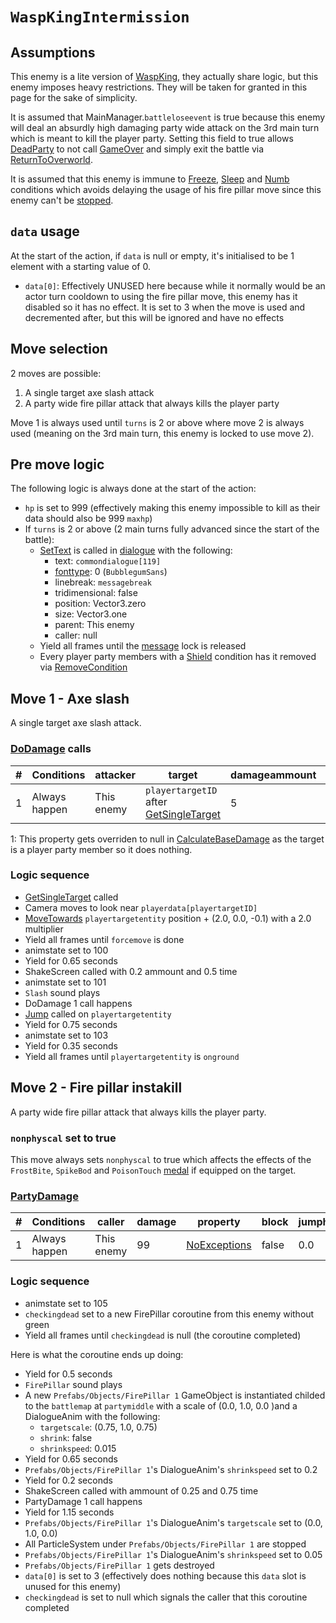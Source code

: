 # `WaspKingIntermission`

## Assumptions
This enemy is a lite version of [WaspKing](WaspKing.md), they actually share logic, but this enemy imposes heavy restrictions. They will be taken for granted in this page for the sake of simplicity.

It is assumed that MainManager.`battleloseevent` is true because this enemy will deal an absurdly high damaging party wide attack on the 3rd main turn which is meant to kill the player party. Setting this field to true allows [DeadParty](../../Battle%20flow/Terminal%20coroutines/DeadParty.md) to not call [GameOver](../../Battle%20flow/Terminal%20coroutines/GameOver.md) and simply exit the battle via [ReturnToOverworld](../../Battle%20flow/Terminal%20coroutines/ReturnToOverworld.md).

It is assumed that this enemy is immune to [Freeze](../../Actors%20states/BattleCondition/Freeze.md), [Sleep](../../Actors%20states/BattleCondition/Sleep.md) and [Numb](../../Actors%20states/BattleCondition/Numb.md) conditions which avoids delaying the usage of his fire pillar move since this enemy can't be [stopped](../../Actors%20states/IsStopped.md).

## `data` usage
At the start of the action, if `data` is null or empty, it's initialised to be 1 element with a starting value of 0.

- `data[0]`: Effectively UNUSED here because while it normally would be an actor turn cooldown to using the fire pillar move, this enemy has it disabled so it has no effect. It is set to 3 when the move is used and decremented after, but this will be ignored and have no effects

## Move selection
2 moves are possible:

1. A single target axe slash attack
2. A party wide fire pillar attack that always kills the player party

Move 1 is always used until `turns` is 2 or above where move 2 is always used (meaning on the 3rd main turn, this enemy is locked to use move 2).

## Pre move logic
The following logic is always done at the start of the action:

- `hp` is set to 999 (effectively making this enemy impossible to kill as their data should also be 999 `maxhp`)
- If `turns` is 2 or above (2 main turns fully advanced since the start of the battle):
    - [SetText](../../../SetText/SetText.md) is called in [dialogue](../../../SetText/Dialogue%20mode.md#dialogue-mode) with the following:
        - text: `commondialogue[119]`
        - [fonttype](../../../SetText/Notable%20states.md#fonttype): 0 (`BubblegumSans`)
        - linebreak: `messagebreak`
        - tridimensional: false
        - position: Vector3.zero
        - size: Vector3.one
        - parent: This enemy
        - caller: null
    - Yield all frames until the [message](../../../SetText/Notable%20states.md#message) lock is released
    - Every player party members with a [Shield](../../Actors%20states/BattleCondition/Shield.md) condition has it removed via [RemoveCondition](../../Actors%20states/Conditions%20methods/RemoveCondition.md)

## Move 1 - Axe slash
A single target axe slash attack.

### [DoDamage](../../Damage%20pipeline/DoDamage.md) calls

|#|Conditions|attacker|target|damageammount|property|overrides|block|
|-:|---|---|---|---|---|---|---|
|1|Always happen|This enemy|`playertargetID` after [GetSingleTarget](../../Actors%20states/Targetting/GetRandomAvaliablePlayer.md#getsingletarget)|5|[Flip](../../Damage%20pipeline/AttackProperty.md)<sup>1</sup>|null|`commandsuccess`|

1: This property gets overriden to null in [CalculateBaseDamage](../../Damage%20pipeline/CalculateBaseDamage.md) as the target is a player party member so it does nothing.

### Logic sequence

- [GetSingleTarget](../../Actors%20states/Targetting/GetRandomAvaliablePlayer.md#getsingletarget) called
- Camera moves to look near `playerdata[playertargetID]`
- [MoveTowards](../../../Entities/EntityControl/EntityControl%20Methods.md#movetowards) `playertargetentity` position + (2.0, 0.0, -0.1) with a 2.0 multiplier
- Yield all frames until `forcemove` is done
- animstate set to 100
- Yield for 0.65 seconds
- ShakeScreen called with 0.2 ammount and 0.5 time
- animstate set to 101
- `Slash` sound plays
- DoDamage 1 call happens
- [Jump](../../../Entities/EntityControl/EntityControl%20Methods.md#jump) called on `playertargetentity`
- Yield for 0.75 seconds
- animstate set to 103
- Yield for 0.35 seconds
- Yield all frames until `playertargetentity` is `onground`

## Move 2 - Fire pillar instakill
A party wide fire pillar attack that always kills the player party.

### `nonphyscal` set to true
This move always sets `nonphyscal` to true which affects the effects of the `FrostBite`, `SpikeBod` and `PoisonTouch` [medal](../../../Enums%20and%20IDs/Medal.md) if equipped on the target.

### [PartyDamage](../../Damage%20pipeline/PartyDamage.md)

|#|Conditions|caller|damage|property|block|jumpheight|spinammount|jumpevenonblock|overrides|
|-:|---------|-----|-------|-------|-----|----------|-----------|--------------|---------|
|1|Always happen|This enemy|99|[NoExceptions](../../Damage%20pipeline/AttackProperty.md)|false|0.0|Vector3.zero|false|null|

### Logic sequence

- animstate set to 105
- `checkingdead` set to a new FirePillar coroutine from this enemy without green
- Yield all frames until `checkingdead` is null (the coroutine completed)

Here is what the coroutine ends up doing:

- Yield for 0.5 seconds
- `FirePillar` sound plays
- A new `Prefabs/Objects/FirePillar 1` GameObject is instantiated childed to the `battlemap` at `partymiddle` with a scale of (0.0, 1.0, 0.0 )and a DialogueAnim with the following:
    - `targetscale`: (0.75, 1.0, 0.75)
    - `shrink`: false
    - `shrinkspeed`: 0.015
- Yield for 0.65 seconds
- `Prefabs/Objects/FirePillar 1`'s DialogueAnim's `shrinkspeed` set to 0.2
- Yield for 0.2 seconds
- ShakeScreen called with ammount of 0.25 and 0.75 time
- PartyDamage 1 call happens
- Yield for 1.15 seconds
- `Prefabs/Objects/FirePillar 1`'s DialogueAnim's `targetscale` set to (0.0, 1.0, 0.0)
- All ParticleSystem under `Prefabs/Objects/FirePillar 1` are stopped
- `Prefabs/Objects/FirePillar 1`'s DialogueAnim's `shrinkspeed` set to 0.05
- `Prefabs/Objects/FirePillar 1` gets destroyed
- `data[0]` is set to 3 (effectively does nothing because this `data` slot is unused for this enemy)
- `checkingdead` is set to null which signals the caller that this coroutine completed
